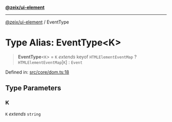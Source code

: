 [**@zeix/ui-element**](../README.md)

***

[@zeix/ui-element](../globals.md) / EventType

# Type Alias: EventType\<K\>

> **EventType**\<`K`\> = `K` *extends* keyof `HTMLElementEventMap` ? `HTMLElementEventMap`\[`K`\] : `Event`

Defined in: [src/core/dom.ts:18](https://github.com/zeixcom/ui-element/blob/f80be4b02c5d1c80817271ddf0fad982e43ad03e/src/core/dom.ts#L18)

## Type Parameters

### K

`K` *extends* `string`

